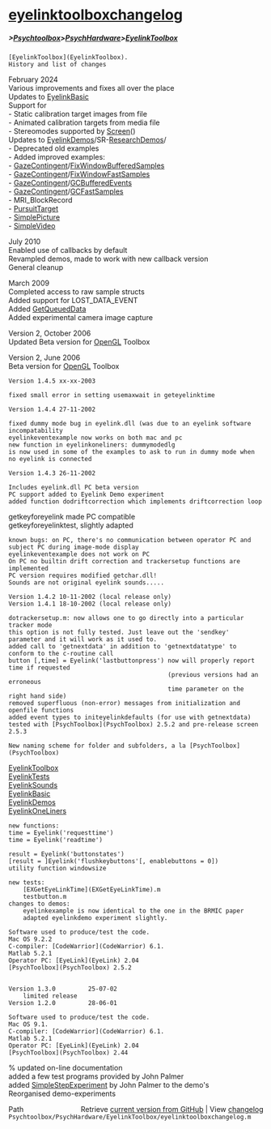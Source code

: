 # [eyelinktoolboxchangelog](eyelinktoolboxchangelog)
##### >[Psychtoolbox](Psychtoolbox)>[PsychHardware](PsychHardware)>[EyelinkToolbox](EyelinkToolbox)

    [EyelinkToolbox](EyelinkToolbox).  
    History and list of changes  
  
   February 2024  
   Various improvements and fixes all over the place  
   Updates to [EyelinkBasic](EyelinkBasic)  
       Support for  
           - Static calibration target images from file  
           - Animated calibration targets from media file  
           - Stereomodes supported by [Screen](Screen)()  
   Updates to [EyelinkDemos](EyelinkDemos)/SR-[ResearchDemos](ResearchDemos)/  
       - Deprecated old examples  
       - Added improved examples:  
           - [GazeContingent](GazeContingent)/[FixWindowBufferedSamples](FixWindowBufferedSamples)  
           - [GazeContingent](GazeContingent)/[FixWindowFastSamples](FixWindowFastSamples)  
           - [GazeContingent](GazeContingent)/[GCBufferedEvents](GCBufferedEvents)  
           - [GazeContingent](GazeContingent)/[GCFastSamples](GCFastSamples)  
           - MRI\_BlockRecord  
           - [PursuitTarget](PursuitTarget)  
           - [SimplePicture](SimplePicture)  
           - [SimpleVideo](SimpleVideo)  
  
   July 2010  
   Enabled use of callbacks by default  
   Revampled demos, made to work with new callback version  
   General cleanup  
  
   March 2009  
   Completed access to raw sample structs  
   Added support for LOST\_DATA\_EVENT  
   Added [GetQueuedData](GetQueuedData)  
   Added experimental camera image capture  
  
   Version 2, October 2006  
   Updated Beta version for [OpenGL](OpenGL) Toolbox  
  
   Version 2, June 2006  
   Beta version for [OpenGL](OpenGL) Toolbox  
  
    Version 1.4.5 xx-xx-2003  
  
    fixed small error in setting usemaxwait in geteyelinktime  
  
    Version 1.4.4 27-11-2002  
  
    fixed dummy mode bug in eyelink.dll (was due to an eyelink software incompatability  
    eyelinkeventexample now works on both mac and pc  
    new function in eyelinkoneliners: dummymodedlg  
    is now used in some of the examples to ask to run in dummy mode when no eyelink is connected  
  
    Version 1.4.3 26-11-2002  
  
    Includes eyelink.dll PC beta version  
    PC support added to Eyelink Demo experiment  
    added function dodriftcorrection which implements driftcorrection loop  
   getkeyforeyelink made PC compatible  
    getkeyforeyelinktest, slightly adapted  
  
    known bugs: on PC, there's no communication between operator PC and subject PC during image-mode display  
    eyelinkeventexample does not work on PC  
    On PC no builtin drift correction and trackersetup functions are implemented  
    PC version requires modified getchar.dll!  
    Sounds are not original eyelink sounds.....  
  
    Version 1.4.2 10-11-2002 (local release only)  
    Version 1.4.1 18-10-2002 (local release only)  
  
    dotrackersetup.m: now allows one to go directly into a particular tracker mode  
    this option is not fully tested. Just leave out the 'sendkey' parameter and it will work as it used to.  
    added call to 'getnextdata' in addition to 'getnextdatatype' to conform to the c-routine call  
    button [,time] = Eyelink('lastbuttonpress') now will properly report time if requested  
                                                (previous versions had an erroneous  
                                                time parameter on the right hand side)  
    removed superfluous (non-error) messages from initialization and openfile functions  
    added event types to initeyelinkdefaults (for use with getnextdata)  
    tested with [PsychToolbox](PsychToolbox) 2.5.2 and pre-release screen 2.5.3  
  
    New naming scheme for folder and subfolders, a la [PsychToolbox](PsychToolbox)  
   [EyelinkToolbox](EyelinkToolbox)  
        [EyelinkTests](EyelinkTests)  
        [EyelinkSounds](EyelinkSounds)  
        [EyelinkBasic](EyelinkBasic)  
        [EyelinkDemos](EyelinkDemos)  
        [EyelinkOneLiners](EyelinkOneLiners)  
  
    new functions:  
    time = Eyelink('requesttime')  
    time = Eyelink('readtime')  
  
    result = Eyelink('buttonstates')  
    [result = ]Eyelink('flushkeybuttons'[, enablebuttons = 0])  
    utility function windowsize  
  
    new tests:   
        [EXGetEyeLinkTime](EXGetEyeLinkTime).m  
        testbutton.m  
    changes to demos:  
        eyelinkexample is now identical to the one in the BRMIC paper  
        adapted eyelinkdemo experiment slightly.  
  
    Software used to produce/test the code.    
    Mac OS 9.2.2  
    C-compiler: [CodeWarrior](CodeWarrior) 6.1.  
    Matlab 5.2.1  
    Operator PC: [EyeLink](EyeLink) 2.04  
    [PsychToolbox](PsychToolbox) 2.5.2  
  
  
    Version 1.3.0         25-07-02  
        limited release  
    Version 1.2.0         28-06-01  
  
    Software used to produce/test the code.    
    Mac OS 9.1.  
    C-compiler: [CodeWarrior](CodeWarrior) 6.1.  
    Matlab 5.2.1  
    Operator PC: [EyeLink](EyeLink) 2.04  
    [PsychToolbox](PsychToolbox) 2.44  
%   updated on-line documentation  
    added a few test programs provided by John Palmer  
    added [SimpleStepExperiment](SimpleStepExperiment) by John Palmer to the demo's  
    Reorganised demo-experiments  
  




<div class="code_header" style="text-align:right;">
  <span style="float:left;">Path&nbsp;&nbsp;</span> <span class="counter">Retrieve <a href=
  "https://raw.github.com/Psychtoolbox-3/Psychtoolbox-3/beta/Psychtoolbox/PsychHardware/EyelinkToolbox/eyelinktoolboxchangelog.m">current version from GitHub</a> | View <a href=
  "https://github.com/Psychtoolbox-3/Psychtoolbox-3/commits/beta/Psychtoolbox/PsychHardware/EyelinkToolbox/eyelinktoolboxchangelog.m">changelog</a></span>
</div>
<div class="code">
  <code>Psychtoolbox/PsychHardware/EyelinkToolbox/eyelinktoolboxchangelog.m</code>
</div>

